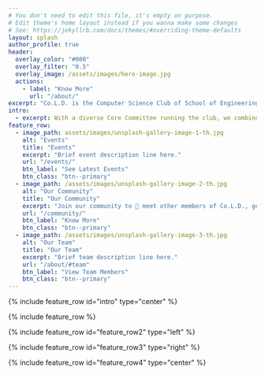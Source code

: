 ```yaml
---
# You don't need to edit this file, it's empty on purpose.
# Edit theme's home layout instead if you wanna make some changes
# See: https://jekyllrb.com/docs/themes/#overriding-theme-defaults
layout: splash
author_profile: true
header:
  overlay_color: "#000"
  overlay_filter: "0.5"
  overlay_image: /assets/images/hero-image.jpg
  actions:
    - label: "Know More"
      url: "/about/"
excerpt: "Co.L.D. is the Computer Science Club of School of Engineering, JNU. We help the students of SE to come together and become a part of the institute's coding community. "
intro:
  - excerpt: With a diverse Core Committee running the club, we combine individual expertise and insight to help our members grow their professional skills while also serving as a link to the professional industry by making available to our members a plethora of oppurtunites.'
feature_row:
  - image_path: assets/images/unsplash-gallery-image-1-th.jpg
    alt: "Events"
    title: "Events"
    excerpt: "Brief event description line here."
    url: "/events/"
    btn_label: "See Latest Events"
    btn_class: "btn--primary"
  - image_path: /assets/images/unsplash-gallery-image-2-th.jpg
    alt: "Our Community"
    title: "Our Community"
    excerpt: "Join our community to 🤝 meet other members of Co.L.D., get to work on new 🔧🚧 projects, and 🎤 talk to our Core Committee. "
    url: "/community/"
    btn_label: "Know More"
    btn_class: "btn--primary"
  - image_path: /assets/images/unsplash-gallery-image-3-th.jpg
    alt: "Our Team"
    title: "Our Team"
    excerpt: "Brief team description line here."
    url: "/about/#team"
    btn_label: "View Team Members"
    btn_class: "btn--primary"
---
```


{% include feature_row id="intro" type="center" %}

{% include feature_row %}

{% include feature_row id="feature_row2" type="left" %}

{% include feature_row id="feature_row3" type="right" %}

{% include feature_row id="feature_row4" type="center" %}
